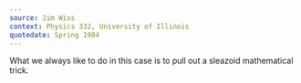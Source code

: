 ```yaml
---
source: Jim Wiss
context: Physics 332, University of Illinois
quotedate: Spring 1984
---
```

What we always like to do in this case is to pull out a sleazoid mathematical trick.
